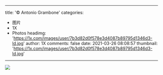 
---
title: '© Antonio Grambone'
categories: 
 - 图片
 - 1X
 - Photos
headimg: 'https://1x.com/images/user/7b3d82d0f578e3d4087b89795d1346d3-ld.jpg'
author: 1X
comments: false
date: 2021-03-26 08:08:57
thumbnail: 'https://1x.com/images/user/7b3d82d0f578e3d4087b89795d1346d3-ld.jpg'
---

<div>   
<img src="https://1x.com/images/user/7b3d82d0f578e3d4087b89795d1346d3-ld.jpg" referrerpolicy="no-referrer">  
</div>
            